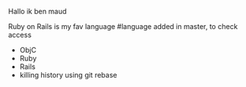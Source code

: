 Hallo ik ben maud


Ruby on Rails is my fav language #language added in master, to check access

* ObjC
* Ruby
* Rails
* killing history using git rebase